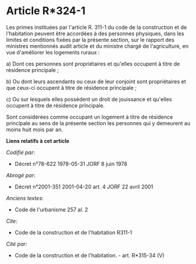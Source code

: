 # Article R*324-1

Les primes instituées par l'article R. 311-1 du code de la construction et de l'habitation peuvent être accordées    à des
personnes physiques, dans les limites et conditions fixées par la présente section, sur le rapport des ministres mentionnés
audit article et du ministre chargé de l'agriculture, en vue d'améliorer les logements ruraux : 

a) Dont ces personnes sont propriétaires et qu'elles occupent à titre de résidence principale ; 

b) Ou dont leurs ascendants ou ceux de leur conjoint sont propriétaires et que ceux-ci occupent à titre de résidence
principale ; 

c) Ou sur lesquels elles possèdent un droit de jouissance et qu'elles occupent à titre de résidence principale. 

Sont considérées comme occupant un logement à titre de résidence principale au sens de la présente section les personnes qui
y demeurent au moins huit mois par an.

**Liens relatifs à cet article**

_Codifié par_:

  - Décret n°78-622 1978-05-31 JORF 8 juin 1978

_Abrogé par_:

  - Décret n°2001-351 2001-04-20 art. 4 JORF 22 avril 2001

_Anciens textes_:

  - Code de l'urbanisme 257 al. 2

_Cite_:

  - Code de la construction et de l'habitation R311-1

_Cité par_:

  - Code de la construction et de l'habitation. - art. R*315-34 (V)
